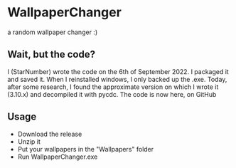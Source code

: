 # WallpaperChanger
a random wallpaper changer :)

## Wait, but the code?
I (StarNumber) wrote the code on the 6th of September 2022. I packaged it and saved it. When I reinstalled windows, I only backed up the .exe. Today, after some research, I found the approximate version on which I wrote it (3.10.x) and decompiled it with pycdc. The code is now here, on GitHub

## Usage
- Download the release
- Unzip it
-   Put your wallpapers in the "Wallpapers" folder
-   Run WallpaperChanger.exe
